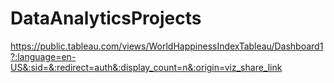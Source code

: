 # DataAnalyticsProjects

https://public.tableau.com/views/WorldHappinessIndexTableau/Dashboard1?:language=en-US&:sid=&:redirect=auth&:display_count=n&:origin=viz_share_link
